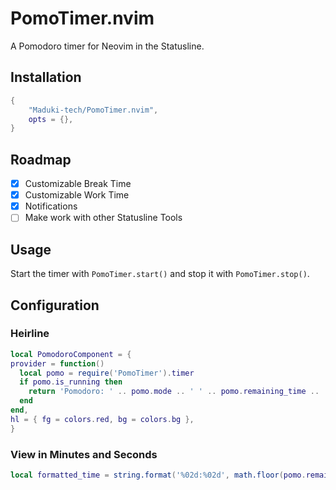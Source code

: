 # PomoTimer.nvim

A Pomodoro timer for Neovim in the Statusline.

## Installation

```lua
{
    "Maduki-tech/PomoTimer.nvim",
    opts = {},
}
```

## Roadmap

- [x] Customizable Break Time
- [x] Customizable Work Time
- [x] Notifications
- [ ] Make work with other Statusline Tools

## Usage

Start the timer with `PomoTimer.start()` and stop it with `PomoTimer.stop()`.

## Configuration

### Heirline

```lua
local PomodoroComponent = {
provider = function()
  local pomo = require('PomoTimer').timer
  if pomo.is_running then
    return 'Pomodoro: ' .. pomo.mode .. ' ' .. pomo.remaining_time .. 's'
  end
end,
hl = { fg = colors.red, bg = colors.bg },
}
```

### View in Minutes and Seconds

```lua
local formatted_time = string.format('%02d:%02d', math.floor(pomo.remaining_time / 60), pomo.remaining_time % 60)
```
